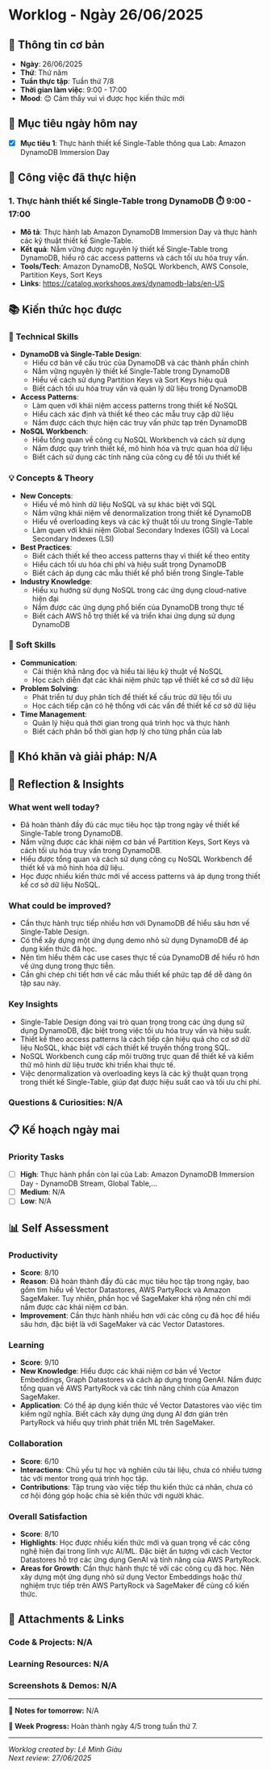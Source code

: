 # Worklog - Ngày 26/06/2025

## 📅 Thông tin cơ bản
- **Ngày**: 26/06/2025
- **Thứ**: Thứ năm
- **Tuần thực tập**: Tuần thứ 7/8
- **Thời gian làm việc**: 9:00 - 17:00
- **Mood**: 😊 Cảm thấy vui vì được học kiến thức mới

## 🎯 Mục tiêu ngày hôm nay
- [x] **Mục tiêu 1**: Thực hành thiết kế Single-Table thông qua Lab: Amazon DynamoDB Immersion Day

## 💼 Công việc đã thực hiện

### 1. Thực hành thiết kế Single-Table trong DynamoDB ⏱️ 9:00 - 17:00
- **Mô tả**: Thực hành lab Amazon DynamoDB Immersion Day và thực hành các kỹ thuật thiết kế Single-Table.
- **Kết quả**: Nắm vững được nguyên lý thiết kế Single-Table trong DynamoDB, hiểu rõ các access patterns và cách tối ưu hóa truy vấn.
- **Tools/Tech**: Amazon DynamoDB, NoSQL Workbench, AWS Console, Partition Keys, Sort Keys
- **Links**: https://catalog.workshops.aws/dynamodb-labs/en-US

## 📚 Kiến thức học được

### 🔧 Technical Skills
- **DynamoDB và Single-Table Design**: 
	- Hiểu cơ bản về cấu trúc của DynamoDB và các thành phần chính
	- Nắm vững nguyên lý thiết kế Single-Table trong DynamoDB
	- Hiểu về cách sử dụng Partition Keys và Sort Keys hiệu quả
	- Biết cách tối ưu hóa truy vấn và quản lý dữ liệu trong DynamoDB
- **Access Patterns**: 
	- Làm quen với khái niệm access patterns trong thiết kế NoSQL
	- Hiểu cách xác định và thiết kế theo các mẫu truy cập dữ liệu
	- Nắm được cách thực hiện các truy vấn phức tạp trên DynamoDB
- **NoSQL Workbench**: 
	- Hiểu tổng quan về công cụ NoSQL Workbench và cách sử dụng
	- Nắm được quy trình thiết kế, mô hình hóa và trực quan hóa dữ liệu
	- Biết cách sử dụng các tính năng của công cụ để tối ưu thiết kế

### 💡 Concepts & Theory
- **New Concepts**: 
	- Hiểu về mô hình dữ liệu NoSQL và sự khác biệt với SQL
	- Nắm vững khái niệm về denormalization trong thiết kế DynamoDB
	- Hiểu về overloading keys và các kỹ thuật tối ưu trong Single-Table
	- Làm quen với khái niệm Global Secondary Indexes (GSI) và Local Secondary Indexes (LSI)
- **Best Practices**: 
	- Biết cách thiết kế theo access patterns thay vì thiết kế theo entity
	- Hiểu cách tối ưu hóa chi phí và hiệu suất trong DynamoDB
	- Biết cách áp dụng các mẫu thiết kế phổ biến trong Single-Table
- **Industry Knowledge**: 
	- Hiểu xu hướng sử dụng NoSQL trong các ứng dụng cloud-native hiện đại
	- Nắm được các ứng dụng phổ biến của DynamoDB trong thực tế
	- Biết cách AWS hỗ trợ thiết kế và triển khai ứng dụng sử dụng DynamoDB

### 🤝 Soft Skills
- **Communication**: 
	- Cải thiện khả năng đọc và hiểu tài liệu kỹ thuật về NoSQL
	- Học cách diễn đạt các khái niệm phức tạp về thiết kế cơ sở dữ liệu
- **Problem Solving**: 
	- Phát triển tư duy phân tích để thiết kế cấu trúc dữ liệu tối ưu
	- Học cách tiếp cận có hệ thống với các vấn đề thiết kế cơ sở dữ liệu
- **Time Management**: 
	- Quản lý hiệu quả thời gian trong quá trình học và thực hành
	- Biết cách phân bổ thời gian hợp lý cho từng phần của lab

## 🚧 Khó khăn và giải pháp: N/A

## 💭 Reflection & Insights

### What went well today?
- Đã hoàn thành đầy đủ các mục tiêu học tập trong ngày về thiết kế Single-Table trong DynamoDB.
- Nắm vững được các khái niệm cơ bản về Partition Keys, Sort Keys và cách tối ưu hóa truy vấn trong DynamoDB.
- Hiểu được tổng quan và cách sử dụng công cụ NoSQL Workbench để thiết kế và mô hình hóa dữ liệu.
- Học được nhiều kiến thức mới về access patterns và áp dụng trong thiết kế cơ sở dữ liệu NoSQL.

### What could be improved?
- Cần thực hành trực tiếp nhiều hơn với DynamoDB để hiểu sâu hơn về Single-Table Design.
- Có thể xây dựng một ứng dụng demo nhỏ sử dụng DynamoDB để áp dụng kiến thức đã học.
- Nên tìm hiểu thêm các use cases thực tế của DynamoDB để hiểu rõ hơn về ứng dụng trong thực tiễn.
- Cần ghi chép chi tiết hơn về các mẫu thiết kế phức tạp để dễ dàng ôn tập sau này.

### Key Insights
- Single-Table Design đóng vai trò quan trọng trong các ứng dụng sử dụng DynamoDB, đặc biệt trong việc tối ưu hóa truy vấn và hiệu suất.
- Thiết kế theo access patterns là cách tiếp cận hiệu quả cho cơ sở dữ liệu NoSQL, khác biệt với cách thiết kế truyền thống trong SQL.
- NoSQL Workbench cung cấp môi trường trực quan để thiết kế và kiểm thử mô hình dữ liệu trước khi triển khai thực tế.
- Việc denormalization và overloading keys là các kỹ thuật quan trọng trong thiết kế Single-Table, giúp đạt được hiệu suất cao và tối ưu chi phí.

### Questions & Curiosities: N/A

## 📋 Kế hoạch ngày mai

### Priority Tasks
- [ ] **High**: Thực hành phần còn lại của Lab: Amazon DynamoDB Immersion Day - DynamoDB Stream, Global Table,...
- [ ] **Medium**: N/A
- [ ] **Low**: N/A

## 📊 Self Assessment

### Productivity
- **Score**: 8/10
- **Reason**: Đã hoàn thành đầy đủ các mục tiêu học tập trong ngày, bao gồm tìm hiểu về Vector Datastores, AWS PartyRock và Amazon SageMaker. Tuy nhiên, phần học về SageMaker khá rộng nên chỉ mới nắm được các khái niệm cơ bản.
- **Improvement**: Cần thực hành nhiều hơn với các công cụ đã học để hiểu sâu hơn, đặc biệt là với SageMaker và các Vector Datastores.

### Learning
- **Score**: 9/10
- **New Knowledge**: Hiểu được các khái niệm cơ bản về Vector Embeddings, Graph Datastores và cách áp dụng trong GenAI. Nắm được tổng quan về AWS PartyRock và các tính năng chính của Amazon SageMaker.
- **Application**: Có thể áp dụng kiến thức về Vector Datastores vào việc tìm kiếm ngữ nghĩa. Biết cách xây dựng ứng dụng AI đơn giản trên PartyRock và hiểu quy trình phát triển ML trên SageMaker.

### Collaboration
- **Score**: 6/10
- **Interactions**: Chủ yếu tự học và nghiên cứu tài liệu, chưa có nhiều tương tác với mentor trong quá trình học tập.
- **Contributions**: Tập trung vào việc tiếp thu kiến thức cá nhân, chưa có cơ hội đóng góp hoặc chia sẻ kiến thức với người khác.

### Overall Satisfaction
- **Score**: 8/10
- **Highlights**: Học được nhiều kiến thức mới và quan trọng về các công nghệ hiện đại trong lĩnh vực AI/ML. Đặc biệt ấn tượng với cách Vector Datastores hỗ trợ các ứng dụng GenAI và tính năng của AWS PartyRock.
- **Areas for Growth**: Cần thực hành thực tế với các công cụ đã học. Nên xây dựng một ứng dụng nhỏ sử dụng Vector Embeddings hoặc thử nghiệm trực tiếp trên AWS PartyRock và SageMaker để củng cố kiến thức.

## 📎 Attachments & Links

### Code & Projects: N/A

### Learning Resources: N/A

### Screenshots & Demos: N/A

---

**📝 Notes for tomorrow:** N/A

**🎯 Week Progress:** Hoàn thành ngày 4/5 trong tuần thứ 7.

---
*Worklog created by: Lê Minh Giàu*  
*Next review: 27/06/2025*
